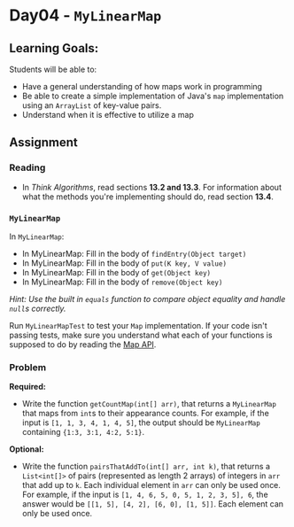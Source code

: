# Day04 - `MyLinearMap`

## Learning Goals:

Students will be able to:

- Have a general understanding of how maps work in programming
- Be able to create a simple implementation of Java's `map` implementation using an `ArrayList` of key-value pairs.
- Understand when it is effective to utilize a map

## Assignment

### Reading

- In *Think Algorithms*, read sections **13.2 and 13.3**. For information about what the methods you're implementing should do, read section **13.4**.

### `MyLinearMap`

In `MyLinearMap`:

- In MyLinearMap: Fill in the body of `findEntry(Object target)`
- In MyLinearMap: Fill in the body of `put(K key, V value)`
- In MyLinearMap: Fill in the body of `get(Object key)`
- In MyLinearMap: Fill in the body of `remove(Object key)`

*Hint: Use the built in `equals` function to compare object equality and handle `null`s correctly.*

Run `MyLinearMapTest` to test your `Map` implementation. If your code isn't passing tests, make sure you understand what each of your functions is supposed to do by reading the [Map API](https://docs.oracle.com/javase/7/docs/api/java/util/Map.html).

### Problem

**Required:**

- Write the function `getCountMap(int[] arr)`,  that returns a `MyLinearMap` that maps from `int`s to their appearance counts. For example, if the input is `[1, 1, 3, 4, 1, 4, 5]`, the output should be `MyLinearMap` containing `{1:3, 3:1, 4:2, 5:1}`.

**Optional:**

- Write the function `pairsThatAddTo(int[] arr, int k)`, that returns a `List<int[]>` of pairs (represented as length 2 arrays) of integers in `arr` that add up to `k`. Each individual element in `arr` can only be used once. For example, if the input is `[1, 4, 6, 5, 0, 5, 1, 2, 3, 5], 6`, the answer would be `[[1, 5], [4, 2], [6, 0], [1, 5]]`. Each element can only be used once.
